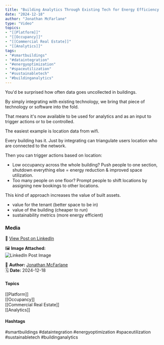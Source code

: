 ```yaml
---
title: "Building Analytics Through Existing Tech for Energy Efficiency and Space Optimization"  
date: "2024-12-18"  
author: "Jonathan McFarlane"  
type: "Video"  
topics:  
- "[[Platform]]"  
- "[[Occupancy]]"  
- "[[Commercial Real Estate]]"  
- "[[Analytics]]"   
tags:  
- "#smartbuildings"  
- "#dataintegration"  
- "#energyoptimization"  
- "#spaceutilization"  
- "#sustainabletech"  
- "#buildinganalytics"  
---
```




You'd be surprised how often data goes uncollected in buildings.

By simply integrating with existing technology, we bring that piece of technology or software into the fold.

That means it's now available to be used for analytics and as an input to trigger actions or to be controlled.

The easiest example is location data from wifi.

Every building has it. Just by integrating can triangulate users location who are connected to the network.

Then you can trigger actions based on location:

*   Low occupancy across the whole building? Push people to one section, shutdown everything else = energy reduction & improved space utilization.
*   Too many people on one floor? Prompt people to shift locations by assigning new bookings to other locations.

This kind of approach increases the value of built assets.

*   value for the tenant (better space to be in)
*   value of the building (cheaper to run)
*   sustainability metrics (more energy efficient)

### Media

🔗 [View Post on LinkedIn](https://www.linkedin.com/feed/update/urn:li:activity:7274963961802842113)  
  
🖼 **Image Attached:**  
![LinkedIn Post Image](https://media.licdn.com/dms/image/v2/D5605AQGK5EomUJCbMA/videocover-high/B56ZO.GM1wGwBw-/0/1734061177397?e=1742263200&v=beta&t=iZnk6SW1HnCcJwzEo6Vb4rqiE6370OnwkSGEuLtsMFU)  
  
👤 **Author:** [Jonathan McFarlane](https://www.linkedin.com/company/placeos/)  
🗓️ **Date:** 2024-12-18

#### Topics

[[Platform]]  
[[Occupancy]]  
[[Commercial Real Estate]]  
[[Analytics]]  

#### Hashtags

#smartbuildings #dataintegration #energyoptimization #spaceutilization #sustainabletech #buildinganalytics